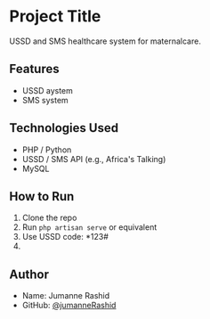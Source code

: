 # Project Title

USSD and SMS healthcare system for maternalcare.

## Features
- USSD aystem
- SMS system

## Technologies Used
- PHP / Python
- USSD / SMS API (e.g., Africa's Talking)
- MySQL

## How to Run
1. Clone the repo
2. Run `php artisan serve` or equivalent
3. Use USSD code: *123#
4. 
## Author
- Name: Jumanne Rashid
- GitHub: [@jumanneRashid](https://github.com/jumanneRashid)
